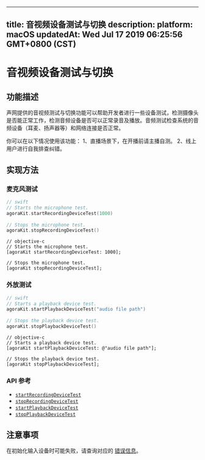 
---
title: 音视频设备测试与切换
description: 
platform: macOS
updatedAt: Wed Jul 17 2019 06:25:56 GMT+0800 (CST)
---
# 音视频设备测试与切换
## 功能描述

声网提供的音视频测试与切换功能可以帮助开发者进行一些设备测试，检测摄像头是否能正常工作，检测音频设备是否可以正常录音及播放。音频测试检查系统的音频设备（耳麦、扬声器等）和网络连接是否正常。

你可以在以下情况使用该功能：
    1、直播场景下，在开播前请主播自测。
    2、线上用户进行自我排查纠错。

## 实现方法

### 麦克风测试

```swift	
// swift
// Starts the microphone test.
agoraKit.startRecordingDeviceTest(1000)
	
// Stops the microphone test.
agoraKit.stopRecordingDeviceTest()
```

```oc
// objective-c
// Starts the microphone test.
[agoraKit startRecordingDeviceTest: 1000];

// Stops the microphone test.
[agoraKit stopRecordingDeviceTest];
```


### 外放测试

```swift
// swift
// Starts a playback device test.
agoraKit.startPlaybackDeviceTest("audio file path")
	
// Stops the playback device test.
agoraKit.stopPlaybackDeviceTest()
```

```oc
// objective-c
// Starts a playback device test.
[agoraKit startPlaybackDeviceTest: @"audio file path"];

// Stops the playback device test.
[agoraKit stopPlaybackDeviceTest];
```

### API 参考

* [`startRecordingDeviceTest`](https://docs.agora.io/cn/Interactive%20Broadcast/API%20Reference/oc/Classes/AgoraRtcEngineKit.html#//api/name/startRecordingDeviceTest:)
* [`stopRecordingDeviceTest`](https://docs.agora.io/cn/Interactive%20Broadcast/API%20Reference/oc/Classes/AgoraRtcEngineKit.html#//api/name/stopRecordingDeviceTest.)
* [`startPlaybackDeviceTest`](https://docs.agora.io/cn/Interactive%20Broadcast/API%20Reference/oc/Classes/AgoraRtcEngineKit.html#//api/name/startPlaybackDeviceTest:)
* [`stopPlaybackDeviceTest`](https://docs.agora.io/cn/Interactive%20Broadcast/API%20Reference/oc/Classes/AgoraRtcEngineKit.html#//api/name/stopPlaybackDeviceTest)

## 注意事项

在初始化输入设备时可能失败，请查询对应的 [错误信息](https://docs.agora.io/cn/Interactive%20Broadcast/API%20Reference/oc/Constants/AgoraErrorCode.html)。
